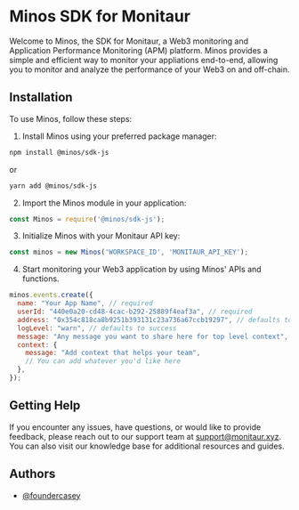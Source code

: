 # Minos SDK for Monitaur
Welcome to Minos, the SDK for Monitaur, a Web3 monitoring and Application Performance Monitoring (APM) platform. Minos provides a simple and efficient way to monitor your appliations end-to-end, allowing you to monitor and analyze the performance of your Web3 on and off-chain.

## Installation
To use Minos, follow these steps:

1) Install Minos using your preferred package manager:

```bash
npm install @minos/sdk-js
```

or

```bash
yarn add @minos/sdk-js
```

2) Import the Minos module in your application:

```javascript
const Minos = require('@minos/sdk-js');
```

3) Initialize Minos with your Monitaur API key:

```javascript
const minos = new Minos('WORKSPACE_ID', 'MONITAUR_API_KEY');
```
4) Start monitoring your Web3 application by using Minos' APIs and functions.

```javascript
minos.events.create({
  name: "Your App Name", // required
  userId: "440e0a20-cd48-4cac-b292-25889f4eaf3a", // required
  address: "0x354c818ca8b9251b393131c23a736a67ccb19297", // defaults to null
  logLevel: "warn", // defaults to success
  message: "Any message you want to share here for top level context", // optional
  context: {
    message: "Add context that helps your team",
    // You can add whatever you'd like here
  },
});
```


## Getting Help
If you encounter any issues, have questions, or would like to provide feedback, please reach out to our support team at support@monitaur.xyz. You can also visit our knowledge base for additional resources and guides.

## Authors

- [@foundercasey](https://github.com/FounderCasey)